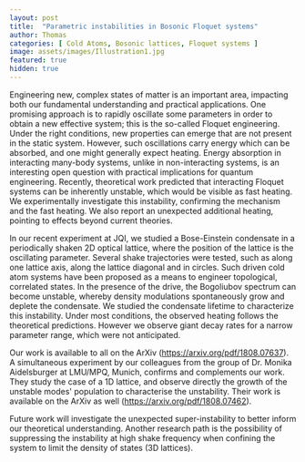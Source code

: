 ```yaml
---
layout: post
title:  "Parametric instabilities in Bosonic Floquet systems"
author: Thomas
categories: [ Cold Atoms, Bosonic lattices, Floquet systems ]
image: assets/images/Illustration1.jpg
featured: true
hidden: true
---
```


Engineering new, complex states of matter is an important area, impacting both our fundamental understanding and practical applications. One promising approach is to rapidly oscillate some parameters in order to obtain a new effective system; this is the so-called Floquet engineering. Under the right conditions, new properties can emerge that are not present in the static system. However, such oscillations carry energy which can be absorbed, and one might generally expect heating. Energy absorption in interacting many-body systems, unlike in non-interacting systems, is an interesting open question with practical implications for quantum engineering. Recently, theoretical work predicted that interacting Floquet systems can be inherently unstable, which would be visible as fast heating. We experimentally investigate this instability, confirming the mechanism and the fast heating. We also report an unexpected additional heating, pointing to effects beyond current theories.

In our recent experiment at JQI, we studied a Bose-Einstein condensate in a periodically shaken 2D optical lattice, where the position of the lattice is the oscillating parameter. Several shake trajectories were tested, such as along one lattice axis, along the lattice diagonal and in circles. Such driven cold atom systems have been proposed as a means to engineer topological, correlated states. In the presence of the drive, the Bogoliubov spectrum can become unstable, whereby density modulations spontaneously grow and deplete the condensate. We studied the condensate lifetime to characterize this instability. Under most conditions, the observed heating follows the theoretical predictions. However we observe giant decay rates for a narrow parameter range, which were not anticipated.

Our work is available to all on the ArXiv (https://arxiv.org/pdf/1808.07637). A simultaneous experiment by our colleagues from the group of Dr. Monika Aidelsburger at LMU/MPQ, Munich, confirms and complements our work. They study the case of a 1D lattice, and observe directly the growth of the unstable modes' population to characterise the unstability. Their work is available on the ArXiv as well (https://arxiv.org/pdf/1808.07462).

Future work will investigate the unexpected super-instability to better inform our theoretical understanding. Another research path is the possibility of suppressing the instability at high shake frequency when confining the system to limit the density of states (3D lattices).